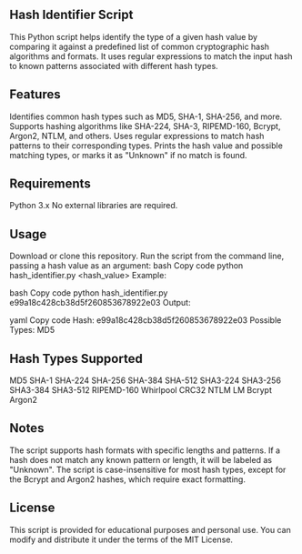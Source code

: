 ## Hash Identifier Script
This Python script helps identify the type of a given hash value by comparing it against a predefined list of common cryptographic hash algorithms and formats. It uses regular expressions to match the input hash to known patterns associated with different hash types.

## Features
Identifies common hash types such as MD5, SHA-1, SHA-256, and more.
Supports hashing algorithms like SHA-224, SHA-3, RIPEMD-160, Bcrypt, Argon2, NTLM, and others.
Uses regular expressions to match hash patterns to their corresponding types.
Prints the hash value and possible matching types, or marks it as "Unknown" if no match is found.
## Requirements
Python 3.x
No external libraries are required.
## Usage
Download or clone this repository.
Run the script from the command line, passing a hash value as an argument:
bash
Copy code
python hash_identifier.py <hash_value>
Example:

bash
Copy code
python hash_identifier.py e99a18c428cb38d5f260853678922e03
Output:

yaml
Copy code
Hash: e99a18c428cb38d5f260853678922e03
Possible Types: MD5
## Hash Types Supported
MD5
SHA-1
SHA-224
SHA-256
SHA-384
SHA-512
SHA3-224
SHA3-256
SHA3-384
SHA3-512
RIPEMD-160
Whirlpool
CRC32
NTLM
LM
Bcrypt
Argon2
## Notes
The script supports hash formats with specific lengths and patterns. If a hash does not match any known pattern or length, it will be labeled as "Unknown".
The script is case-insensitive for most hash types, except for the Bcrypt and Argon2 hashes, which require exact formatting.
## License
This script is provided for educational purposes and personal use. You can modify and distribute it under the terms of the MIT License.

